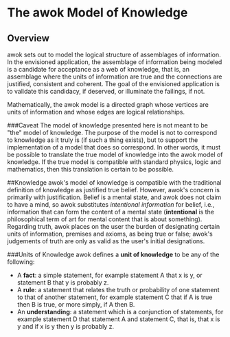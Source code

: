 # The awok Model of Knowledge

## Overview
awok sets out to model the logical structure of assemblages of information.  In the envisioned application, the assemblage of information being modeled is a candidate for acceptance as a web of knowledge, that is, an assemblage where the units of information are true and the connections are justified, consistent and coherent.  The goal of the envisioned application is to validate this candidacy, if deserved, or illuminate the failings, if not.

Mathematically, the awok model is a directed graph whose vertices are units of information and whose edges are logical relationships.

###Caveat
The model of knowledge presented here is not meant to be "the" model of knowledge.  The purpose of the model is not to correspond to knowledge as it truly is (if such a thing exists), but to support the implementation of a model that does so correspond.  In other words, it must be possible to translate the true model of knowledge into the awok model of knowledge.  If the true model is compatible with standard physics, logic and mathematics, then this translation is certain to be possible.

##Knowledge
awok's model of knowledge is compatible with the traditional definition of knowledge as justified true belief.  However, awok's concern is primarily with justification.  Belief is a mental state, and awok does not claim to have a mind, so awok substitutes _intentional information_ for belief, i.e., information that can form the content of a mental state (__intentional__ is the philosophical term of art for mental content that is about something).  Regarding truth, awok places on the user the burden of designating certain units of information, premises and axioms, as being true or false; awok's judgements of truth are only as valid as the user's initial designations. 

###Units of Knowledge
awok defines a __unit of knowledge__ to be any of the following:
* A __fact__: a simple statement, for example statement A that x is y, or statement B that y is probably z.
* A __rule__: a statement that relates the truth or probability of one statement to that of another statement, for example statement C that if A is true then B is true, or more simply, if A then B.
* An __understanding__: a statement which is a conjunction of statements, for example statement D that statement A and statement C, that is, that x is y and if x is y then y is probably z.


